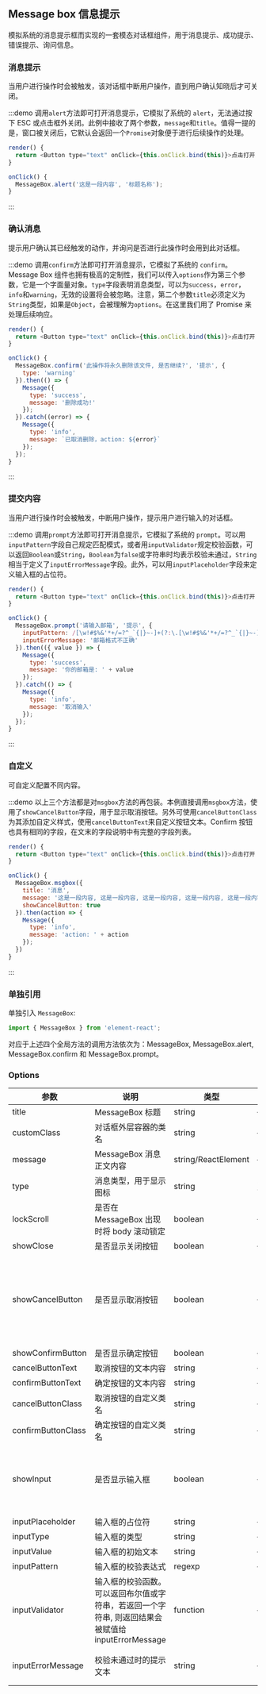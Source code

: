 ## Message box 信息提示
模拟系统的消息提示框而实现的一套模态对话框组件，用于消息提示、成功提示、错误提示、询问信息。

### 消息提示

当用户进行操作时会被触发，该对话框中断用户操作，直到用户确认知晓后才可关闭。

:::demo 调用`alert`方法即可打开消息提示，它模拟了系统的 `alert`，无法通过按下 ESC 或点击框外关闭。此例中接收了两个参数，`message`和`title`。值得一提的是，窗口被关闭后，它默认会返回一个`Promise`对象便于进行后续操作的处理。

```js
render() {
  return <Button type="text" onClick={this.onClick.bind(this)}>点击打开 Message Box</Button>
}

onClick() {
  MessageBox.alert('这是一段内容', '标题名称');
}
```
:::

### 确认消息

提示用户确认其已经触发的动作，并询问是否进行此操作时会用到此对话框。

:::demo 调用`confirm`方法即可打开消息提示，它模拟了系统的 `confirm`。Message Box 组件也拥有极高的定制性，我们可以传入`options`作为第三个参数，它是一个字面量对象。`type`字段表明消息类型，可以为`success`，`error`，`info`和`warning`，无效的设置将会被忽略。注意，第二个参数`title`必须定义为`String`类型，如果是`Object`，会被理解为`options`。在这里我们用了 Promise 来处理后续响应。

```js
render() {
  return <Button type="text" onClick={this.onClick.bind(this)}>点击打开 Message Box</Button>
}

onClick() {
  MessageBox.confirm('此操作将永久删除该文件, 是否继续?', '提示', {
    type: 'warning'
  }).then(() => {
    Message({
      type: 'success',
      message: '删除成功!'
    });
  }).catch((error) => {
    Message({
      type: 'info',
      message: `已取消删除，action: ${error}`
    });
  });
}
```
:::

### 提交内容

当用户进行操作时会被触发，中断用户操作，提示用户进行输入的对话框。

:::demo 调用`prompt`方法即可打开消息提示，它模拟了系统的 `prompt`。可以用`inputPattern`字段自己规定匹配模式，或者用`inputValidator`规定校验函数，可以返回`Boolean`或`String`，`Boolean`为`false`或字符串时均表示校验未通过，`String`相当于定义了`inputErrorMessage`字段。此外，可以用`inputPlaceholder`字段来定义输入框的占位符。

```js
render() {
  return <Button type="text" onClick={this.onClick.bind(this)}>点击打开 Message Box</Button>
}

onClick() {
  MessageBox.prompt('请输入邮箱', '提示', {
    inputPattern: /[\w!#$%&'*+/=?^_`{|}~-]+(?:\.[\w!#$%&'*+/=?^_`{|}~-]+)*@(?:[\w](?:[\w-]*[\w])?\.)+[\w](?:[\w-]*[\w])?/,
    inputErrorMessage: '邮箱格式不正确'
  }).then(({ value }) => {
    Message({
      type: 'success',
      message: '你的邮箱是: ' + value
    });
  }).catch(() => {
    Message({
      type: 'info',
      message: '取消输入'
    });
  });
}
```
:::

### 自定义

可自定义配置不同内容。

:::demo 以上三个方法都是对`msgbox`方法的再包装。本例直接调用`msgbox`方法，使用了`showCancelButton`字段，用于显示取消按钮。另外可使用`cancelButtonClass`为其添加自定义样式，使用`cancelButtonText`来自定义按钮文本。Confirm 按钮也具有相同的字段，在文末的字段说明中有完整的字段列表。

```js
render() {
  return <Button type="text" onClick={this.onClick.bind(this)}>点击打开 Message Box</Button>
}

onClick() {
  MessageBox.msgbox({
    title: '消息',
    message: '这是一段内容, 这是一段内容, 这是一段内容, 这是一段内容, 这是一段内容, 这是一段内容, 这是一段内容',
    showCancelButton: true
  }).then(action => {
    Message({
      type: 'info',
      message: 'action: ' + action
    });
  })
}
```
:::

### 单独引用

单独引入 `MessageBox`:

```js
import { MessageBox } from 'element-react';
```

对应于上述四个全局方法的调用方法依次为：MessageBox, MessageBox.alert, MessageBox.confirm 和 MessageBox.prompt。

### Options

| 参数      | 说明          | 类型      | 可选值                           | 默认值  |
|---------- |-------------- |---------- |--------------------------------  |-------- |
| title | MessageBox 标题 | string | — | — |
| customClass | 对话框外层容器的类名 | string | — | - |
| message | MessageBox 消息正文内容 | string/ReactElement | — | — |
| type | 消息类型，用于显示图标 | string | success/info/<br>warning/error | — |
| lockScroll | 是否在 MessageBox 出现时将 body 滚动锁定 | boolean | — | true |
| showClose | 是否显示关闭按钮 | boolean | — | true |
| showCancelButton | 是否显示取消按钮 | boolean | — | false（以 confirm 和 prompt 方式调用时为 true） |
| showConfirmButton | 是否显示确定按钮 | boolean | — | true |
| cancelButtonText | 取消按钮的文本内容 | string | — | 取消 |
| confirmButtonText | 确定按钮的文本内容 | string | — | 确定 |
| cancelButtonClass | 取消按钮的自定义类名 | string | — | — |
| confirmButtonClass | 确定按钮的自定义类名 | string | — | — |
| showInput | 是否显示输入框 | boolean | — | false（以 prompt 方式调用时为 true）|
| inputPlaceholder | 输入框的占位符 | string | — | — |
| inputType | 输入框的类型 | string | — | text |
| inputValue | 输入框的初始文本 | string | — | — |
| inputPattern | 输入框的校验表达式 | regexp | — | — |
| inputValidator | 输入框的校验函数。可以返回布尔值或字符串，若返回一个字符串, 则返回结果会被赋值给 inputErrorMessage | function | — | — |
| inputErrorMessage | 校验未通过时的提示文本 | string | — | 输入的数据不合法! |
